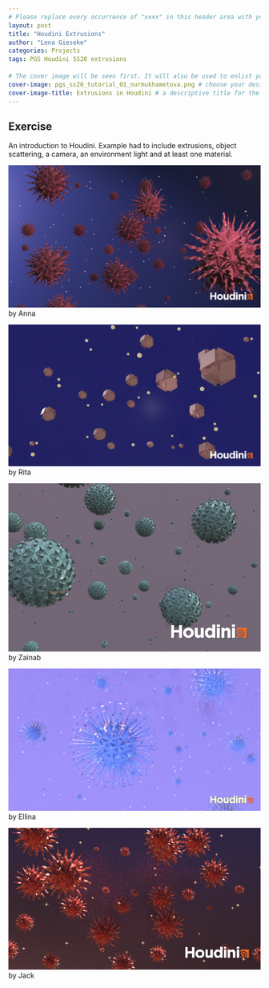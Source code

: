 ```yaml
---
# Please replace every occurrence of "xxxx" in this header area with your personal information.
layout: post
title: "Houdini Extrusions"
author: "Lena Gieseke"
categories: Projects
tags: PGS Houdini SS20 extrusions

# The cover image will be seen first. It will also be used to enlist your project amonst others.
cover-image: pgs_ss20_tutorial_01_nurmukhametova.png # choose your desired image file format — must be supported by web browsers — only one
cover-image-title: Extrusions in Houdini # a descriptive title for the image
---
```


## Exercise

An introduction to Houdini. Example had to include extrusions, object scattering, a camera, an environment light and at least one material.

![pgs_ss20_tutorial_01_tariq](pgs_ss20_tutorial_01_eschenbacher.png)  
by Anna

![virusbolygo3](virusbolygo3.png)  
by Rita

![pgs_ss20_tutorial_01_tariq](pgs_ss20_tutorial_01_tariq.png)  
by Zainab

![pgs_ss20_tutorial_01_nurmukhametova](pgs_ss20_tutorial_01_nurmukhametova.png)  
by Ellina

![pgs_ss20_tutorial_01_lai](pgs_ss20_tutorial_01_lai.png)  
by Jack

